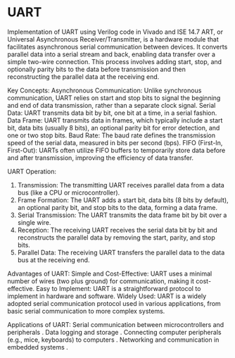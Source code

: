 # UART
Implementation of UART using Verilog code in Vivado and ISE 14.7
ART, or Universal Asynchronous Receiver/Transmitter, is a hardware module that facilitates asynchronous serial communication between devices. It converts parallel data into a serial stream and back, enabling data transfer over a simple two-wire connection. This process involves adding start, stop, and optionally parity bits to the data before transmission and then reconstructing the parallel data at the receiving end.


Key Concepts:
Asynchronous Communication:
Unlike synchronous communication, UART relies on start and stop bits to signal the beginning and end of data transmission, rather than a separate clock signal. 
Serial Data:
UART transmits data bit by bit, one bit at a time, in a serial fashion. 
Data Frame:
UART transmits data in frames, which typically include a start bit, data bits (usually 8 bits), an optional parity bit for error detection, and one or two stop bits. 
Baud Rate:
The baud rate defines the transmission speed of the serial data, measured in bits per second (bps). 
FIFO (First-In, First-Out):
UARTs often utilize FIFO buffers to temporarily store data before and after transmission, improving the efficiency of data transfer. 



UART Operation:
1. Transmission:
The transmitting UART receives parallel data from a data bus (like a CPU or microcontroller). 
2. Frame Formation:
The UART adds a start bit, data bits (8 bits by default), an optional parity bit, and stop bits to the data, forming a data frame. 
3. Serial Transmission:
The UART transmits the data frame bit by bit over a single wire. 
4. Reception:
The receiving UART receives the serial data bit by bit and reconstructs the parallel data by removing the start, parity, and stop bits. 
5. Parallel Data:
The receiving UART transfers the parallel data to the data bus at the receiving end.




Advantages of UART:
Simple and Cost-Effective: UART uses a minimal number of wires (two plus ground) for communication, making it cost-effective. 
Easy to Implement: UART is a straightforward protocol to implement in hardware and software. 
Widely Used: UART is a widely adopted serial communication protocol used in various applications, from basic serial communication to more complex systems. 




Applications of UART:
Serial communication between microcontrollers and peripherals .
Data logging and storage .
Connecting computer peripherals (e.g., mice, keyboards) to computers .
Networking and communication in embedded systems . 
